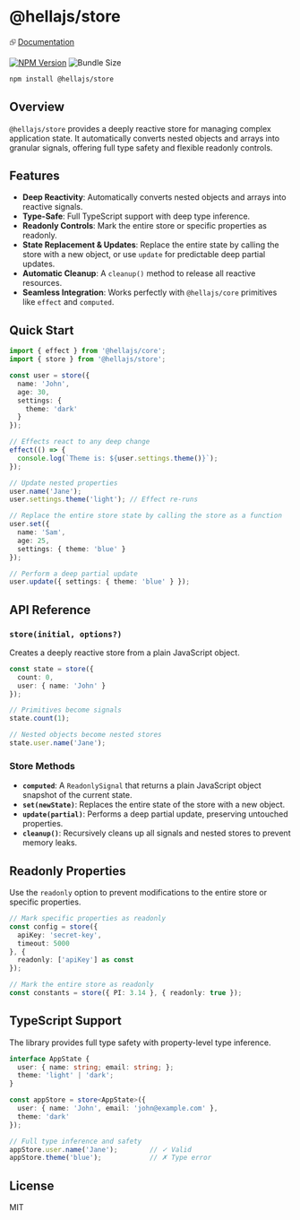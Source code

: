 # @hellajs/store

⮺ [Documentation](https://hellajs.com/packages/store)

[![NPM Version](https://img.shields.io/npm/v/@hellajs/store)](https://www.npmjs.com/package/@hellajs/store)
![Bundle Size](https://edge.bundlejs.com/badge?q=@hellajs/store@0.14.5&treeshake=[*])

```bash
npm install @hellajs/store
```

## Overview

`@hellajs/store` provides a deeply reactive store for managing complex application state. It automatically converts nested objects and arrays into granular signals, offering full type safety and flexible readonly controls.

## Features

- **Deep Reactivity**: Automatically converts nested objects and arrays into reactive signals.
- **Type-Safe**: Full TypeScript support with deep type inference.
- **Readonly Controls**: Mark the entire store or specific properties as readonly.
- **State Replacement & Updates**: Replace the entire state by calling the store with a new object, or use `update` for predictable deep partial updates.
- **Automatic Cleanup**: A `cleanup()` method to release all reactive resources.
- **Seamless Integration**: Works perfectly with `@hellajs/core` primitives like `effect` and `computed`.

## Quick Start

```typescript
import { effect } from '@hellajs/core';
import { store } from '@hellajs/store';

const user = store({
  name: 'John',
  age: 30,
  settings: {
    theme: 'dark'
  }
});

// Effects react to any deep change
effect(() => {
  console.log(`Theme is: ${user.settings.theme()}`);
});

// Update nested properties
user.name('Jane');
user.settings.theme('light'); // Effect re-runs

// Replace the entire store state by calling the store as a function
user.set({
  name: 'Sam',
  age: 25,
  settings: { theme: 'blue' }
});

// Perform a deep partial update
user.update({ settings: { theme: 'blue' } });
```

## API Reference

### `store(initial, options?)`
Creates a deeply reactive store from a plain JavaScript object.

```typescript
const state = store({
  count: 0,
  user: { name: 'John' }
});

// Primitives become signals
state.count(1);

// Nested objects become nested stores
state.user.name('Jane');
```

### Store Methods

- **`computed`**: A `ReadonlySignal` that returns a plain JavaScript object snapshot of the current state.
- **`set(newState)`**: Replaces the entire state of the store with a new object.
- **`update(partial)`**: Performs a deep partial update, preserving untouched properties.
- **`cleanup()`**: Recursively cleans up all signals and nested stores to prevent memory leaks.

## Readonly Properties

Use the `readonly` option to prevent modifications to the entire store or specific properties.

```typescript
// Mark specific properties as readonly
const config = store({
  apiKey: 'secret-key',
  timeout: 5000
}, { 
  readonly: ['apiKey'] as const 
});

// Mark the entire store as readonly
const constants = store({ PI: 3.14 }, { readonly: true });
```

## TypeScript Support

The library provides full type safety with property-level type inference.

```typescript
interface AppState {
  user: { name: string; email: string; };
  theme: 'light' | 'dark';
}

const appStore = store<AppState>({
  user: { name: 'John', email: 'john@example.com' },
  theme: 'dark'
});

// Full type inference and safety
appStore.user.name('Jane');        // ✓ Valid
appStore.theme('blue');            // ✗ Type error
```

## License

MIT
